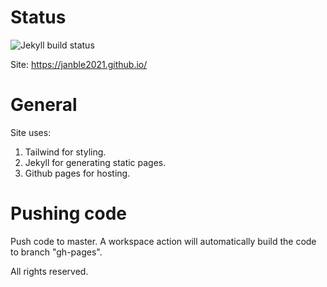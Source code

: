 # Status
![Jekyll build status](https://github.com/Janble2021/Janble2021.github.io/actions/workflows/main.yml/badge.svg)

Site: https://janble2021.github.io/

# General
Site uses:
1. Tailwind for styling.
2. Jekyll for generating static pages.
3. Github pages for hosting.

# Pushing code
Push code to master. A workspace action will automatically build the code to branch "gh-pages".

All rights reserved.

